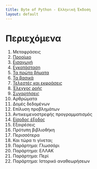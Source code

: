 ```yaml
---
title: Byte of Python - Ελληνική Έκδοση
layout: default
---
```


Περιεχόμενα
===========

1. Μεταφράσεις
2. [Προοίμιο](preface.html)
3. [Εισαγωγή](introduction.html)
4. [Εγκατάσταση](installation.html)
5. [Τα πρώτα βήματα](first_steps.html)
6. [Τα βασικά](basics.html)
7. [Τελεστές και εκφράσεις](operators_and_expressions.html)
8. [Έλεγχος ροής](control_flow.html)
9. [Συναρτήσεις](functions.html)
10. Αρθρώματα
11. Δομές δεδομένων
12. Επίλυση προβλημάτων
13. Αντικειμενοστρεφής προγραμματισμός
14. [Είσοδος έξοδος](input_output.html)
15. Εξαιρέσεις
16. Πρότυπη βιβλιοθήκη
17. Περισσότερα
18. Και τώρα τι γίνεται;
19. Παράρτημα: Γλωσσάρι
20. Παράρτημα: ΕΛΛΑΚ
21. Παράρτημα: Περί
22. Παράρτημα: Ιστορικό αναθεωρήσεων


